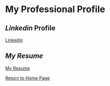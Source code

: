 # My Professional Profile 

## *Linkedin* Profile 
[Linkedin](https://www.linkedin.com/in/nathanial-duchinsky)

## *My Resume* 
[My Resume](https://mailmissouri-my.sharepoint.com/:w:/g/personal/nldyby_umsystem_edu/EX0oqa81vpxHs_aQPlVji2EBKlMvinQ1uwzPmQ9K9SrO1w?e=36dS1K)



[Return to Home Page](./README.md)
